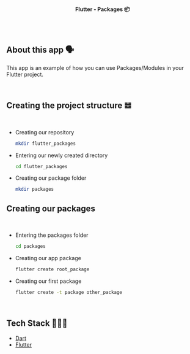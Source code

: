 <!-- header section -->
<p align="center">
  <span><b>Flutter -  Packages 📦</b></span><br/>
</p>
<!-- header section END -->

<br/>

<!-- show case/gif section -->

<!-- show case/gif section END -->

<br/>

<!-- about app and course section -->

## About this app 🗣

This app is an example of how you can use Packages/Modules in your Flutter project.

<br/>

## Creating the project structure 𝌤

<br/>

- Creating our repository

  ```bash
  mkdir flutter_packages
  ```

- Entering our newly created directory

  ```bash
  cd flutter_packages
  ```

- Creating our package folder

  ```bash
  mkdir packages
  ```

## Creating our packages

<br/>

- Entering the packages folder

  ```bash
  cd packages
  ```

- Creating our app package

  ```bash
  flutter create root_package
  ```

- Creating our first package

  ```bash
  flutter create -t package other_package
  ```

  <br/>

## Tech Stack 👩🏾‍💻

- [Dart](https://dart.dev/)
- [Flutter](https://flutter.dev/)

<!-- about app and course section END -->
